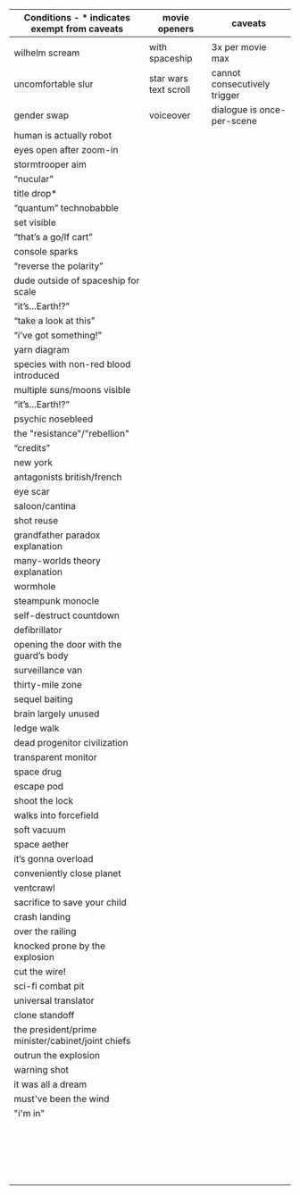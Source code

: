 | Conditions - \* indicates exempt from caveats     | movie openers         | caveats                      |
| ------------------------------------------------- | --------------------- | ---------------------------- |
|                                                   |                       |                              |
| wilhelm scream                                    | with spaceship        | 3x per movie max             |
| uncomfortable slur                                | star wars text scroll | cannot consecutively trigger |
| gender swap                                       | voiceover             | dialogue is once-per-scene   |
| human is actually robot                           |                       |                              |
| eyes open after zoom-in                           |                       |                              |
| stormtrooper aim                                  |                       |                              |
| “nucular”                                         |                       |                              |
| title drop\*                                      |                       |                              |
| “quantum” technobabble                            |                       |                              |
| set visible                                       |                       |                              |
| “that’s a go/lf cart”                             |                       |                              |
| console sparks                                    |                       |                              |
| “reverse the polarity”                            |                       |                              |
| dude outside of spaceship for scale               |                       |                              |
| “it’s...Earth!?”                                  |                       |                              |
| “take a look at this”                             |                       |                              |
| “i’ve got something!”                             |                       |                              |
| yarn diagram                                      |                       |                              |
| species with non-red blood introduced             |                       |                              |
| multiple suns/moons visible                       |                       |                              |
| “it’s...Earth!?”                                  |                       |                              |
| psychic nosebleed                                 |                       |                              |
| the "resistance"/"rebellion"                      |                       |                              |
| “credits”                                         |                       |                              |
| new york                                          |                       |                              |
| antagonists british/french                        |                       |                              |
| eye scar                                          |                       |                              |
| saloon/cantina                                    |                       |                              |
| shot reuse                                        |                       |                              |
| grandfather paradox explanation                   |                       |                              |
| many-worlds theory explanation                    |                       |                              |
| wormhole                                          |                       |                              |
| steampunk monocle                                 |                       |                              |
| self-destruct countdown                           |                       |                              |
| defibrillator                                     |                       |                              |
| opening the door with the guard’s body            |                       |                              |
| surveillance van                                  |                       |                              |
| thirty-mile zone                                  |                       |                              |
| sequel baiting                                    |                       |                              |
| brain largely unused                              |                       |                              |
| ledge walk                                        |                       |                              |
| dead progenitor civilization                      |                       |                              |
| transparent monitor                               |                       |                              |
| space drug                                        |                       |                              |
| escape pod                                        |                       |                              |
| shoot the lock                                    |                       |                              |
| walks into forcefield                             |                       |                              |
| soft vacuum                                       |                       |                              |
| space aether                                      |                       |                              |
| it’s gonna overload                               |                       |                              |
| conveniently close planet                         |                       |                              |
| ventcrawl                                         |                       |                              |
| sacrifice to save your child                      |                       |                              |
| crash landing                                     |                       |                              |
| over the railing                                  |                       |                              |
| knocked prone by the explosion                    |                       |                              |
| cut the wire!                                     |                       |                              |
| sci-fi combat pit                                 |                       |                              |
| universal translator                              |                       |                              |
| clone standoff                                    |                       |                              |
| the president/prime minister/cabinet/joint chiefs |                       |                              |
| outrun the explosion                              |                       |                              |
| warning shot                                      |                       |                              |
| it was all a dream                                |                       |                              |
| must've been the wind                             |                       |                              |
| "i'm in"                                          |                       |                              |
|                                                   |                       |                              |
|                                                   |                       |                              |
|                                                   |                       |                              |
|                                                   |                       |                              |
|                                                   |                       |                              |
|                                                   |                       |                              |
|                                                   |                       |                              |
|                                                   |                       |                              |
|                                                   |                       |                              |
|                                                   |                       |                              |
|                                                   |                       |                              |
|                                                   |                       |                              |
|                                                   |                       |                              |
|                                                   |                       |                              |
|                                                   |                       |                              |
|                                                   |                       |                              |
|                                                   |                       |                              |
|                                                   |                       |                              |
|                                                   |                       |                              |

